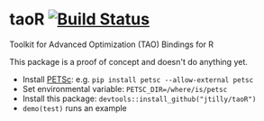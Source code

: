 # taoR [![Build Status](https://travis-ci.org/jtilly/taoR.svg?branch=master)](https://travis-ci.org/jtilly/taoR)
Toolkit for Advanced Optimization (TAO) Bindings for R

This package is a proof of concept and doesn't do anything yet.

* Install [PETSc](http://www.mcs.anl.gov/petsc/): e.g. `pip install petsc --allow-external petsc`
* Set environmental variable: `PETSC_DIR=/where/is/petsc`
* Install this package: `devtools::install_github("jtilly/taoR")`
* `demo(test)` runs an example

